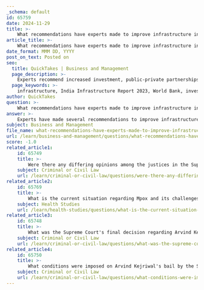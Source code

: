 ```yaml
---
_schema: default
id: 65759
date: 2024-11-29
title: >-
    What recommendations have experts made to improve infrastructure in India?
article_title: >-
    What recommendations have experts made to improve infrastructure in India?
date_format: MMM DD, YYYY
post_on_text: Posted on
seo:
  title: QuickTakes | Business and Management
  page_description: >-
    Experts recommend increased investment, public-private partnerships, integrated urban planning, sustainability, skill development, streamlined regulations, enhanced financing, and addressing urban challenges to improve India's infrastructure.
  page_keywords: >-
    infrastructure, India Infrastructure Report 2023, World Bank, investment, public-private partnerships, urban planning, sustainability, capacity building, regulatory frameworks, financing mechanisms, urban challenges
author: QuickTakes
question: >-
    What recommendations have experts made to improve infrastructure in India?
answer: >-
    Experts have made several recommendations to improve infrastructure in India, particularly in light of the findings from the India Infrastructure Report 2023 and various studies conducted by organizations like the World Bank. Here are some key recommendations:\n\n1. **Increased Investment**: The World Bank estimates that India will need to invest approximately $840 billion over the next 15 years, averaging $55 billion annually, to meet the urban infrastructure needs of its rapidly growing population. This highlights the necessity for substantial financial commitment to urban infrastructure development.\n\n2. **Public-Private Partnerships (PPP)**: The India Infrastructure Report emphasizes the importance of public-private partnerships in financing and executing infrastructure projects. By leveraging private sector efficiency and investment, the government can enhance project delivery and reduce the financial burden on public resources.\n\n3. **Integrated Urban Planning**: Experts recommend a holistic approach to urban planning that integrates various aspects of infrastructure, including housing, transportation, and public services. This can help create more livable cities and ensure that infrastructure development meets the needs of the population.\n\n4. **Focus on Sustainability**: With India's commitment to achieving net zero emissions by 2070, infrastructure development should prioritize sustainable practices. This includes investing in renewable energy sources, efficient waste management systems, and sustainable transportation options.\n\n5. **Capacity Building and Skill Development**: To support the ambitious infrastructure projects, there is a need for capacity building and skill development in the workforce. This will ensure that there are enough skilled professionals to manage and execute large-scale infrastructure projects effectively.\n\n6. **Streamlining Regulatory Frameworks**: Simplifying and streamlining regulatory processes can facilitate faster project approvals and implementation. This can help reduce delays and costs associated with infrastructure development.\n\n7. **Enhanced Financing Mechanisms**: The introduction of alternative funding avenues and innovative financing mechanisms can attract more investment into the infrastructure sector. This includes exploring options like green bonds and infrastructure investment trusts.\n\n8. **Addressing Urban Challenges**: The report identifies several urban challenges, such as inadequate housing, transportation, and waste management. Addressing these issues through targeted investments and policies is crucial for improving the overall quality of urban life.\n\nBy implementing these recommendations, India can significantly enhance its infrastructure capabilities, which is essential for sustaining economic growth and improving the quality of life for its citizens.
subject: Business and Management
file_name: what-recommendations-have-experts-made-to-improve-infrastructure-in-india.md
url: /learn/business-and-management/questions/what-recommendations-have-experts-made-to-improve-infrastructure-in-india
score: -1.0
related_article1:
    id: 65749
    title: >-
        Were there any differing opinions among the justices in the Supreme Court's decision on Kejriwal's bail?
    subject: Criminal or Civil Law
    url: /learn/criminal-or-civil-law/questions/were-there-any-differing-opinions-among-the-justices-in-the-supreme-courts-decision-on-kejriwals-bail
related_article2:
    id: 65769
    title: >-
        What is the current situation regarding Mpox and its challenges globally?
    subject: Health Studies
    url: /learn/health-studies/questions/what-is-the-current-situation-regarding-mpox-and-its-challenges-globally
related_article3:
    id: 65748
    title: >-
        What was the Supreme Court's final decision regarding Arvind Kejriwal's bail?
    subject: Criminal or Civil Law
    url: /learn/criminal-or-civil-law/questions/what-was-the-supreme-courts-final-decision-regarding-arvind-kejriwals-bail
related_article4:
    id: 65750
    title: >-
        What conditions were imposed on Arvind Kejriwal's bail by the Supreme Court?
    subject: Criminal or Civil Law
    url: /learn/criminal-or-civil-law/questions/what-conditions-were-imposed-on-arvind-kejriwals-bail-by-the-supreme-court
---
```


&nbsp;